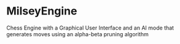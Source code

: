 # MilseyEngine
Chess Engine with a Graphical User Interface and an AI mode that generates moves using an alpha-beta pruning algorithm
